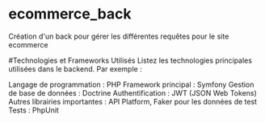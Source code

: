 # ecommerce_back
Création d'un back pour gérer les différentes requêtes pour le site ecommerce


#Technologies et Frameworks Utilisés
Listez les technologies principales utilisées dans le backend. Par exemple :

Langage de programmation : PHP
Framework principal : Symfony
Gestion de base de données : Doctrine
Authentification : JWT (JSON Web Tokens)
Autres librairies importantes : API Platform, Faker pour les données de test
Tests : PhpUnit
